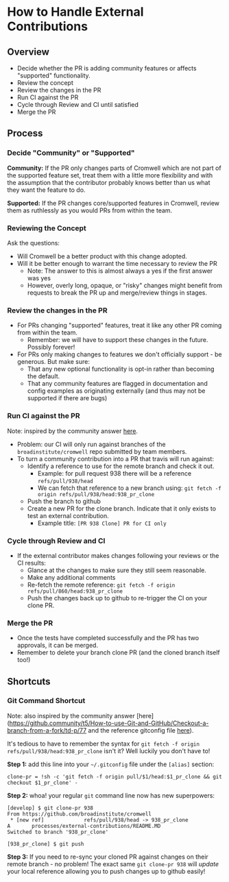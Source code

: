 # How to Handle External Contributions

## Overview

- Decide whether the PR is adding community features or affects "supported" functionality.
- Review the concept
- Review the changes in the PR
- Run CI against the PR
- Cycle through Review and CI until satisfied
- Merge the PR

## Process

### Decide "Community" or "Supported"

**Community:** If the PR only changes parts of Cromwell which are not part of the supported feature set, treat them with a little more
flexibility and with the assumption that the contributor probably knows better than us what they want the feature to do.

**Supported:** If the PR changes core/supported features in Cromwell, review them as ruthlessly as you would PRs from within the team.

### Reviewing the Concept

Ask the questions:
 
- Will Cromwell be a better product with this change adopted. 
- Will it be better enough to warrant the time necessary to review the PR
  - Note: The answer to this is almost always a yes if the first answer was yes
  - However, overly long, opaque, or "risky" changes might benefit from requests to break the PR up and merge/review things in stages. 
  
### Review the changes in the PR

- For PRs changing "supported" features, treat it like any other PR coming from within the team.
  - Remember: we will have to support these changes in the future. Possibly forever!
- For PRs only making changes to features we don't officially support - be generous. But make sure:
  - That any new optional functionality is opt-in rather than becoming the default.
  - That any community features are flagged in documentation and config examples as originating externally (and thus may not be supported if there are bugs)
  
### Run CI against the PR

Note: inspired by the community answer [here](https://github.community/t5/How-to-use-Git-and-GitHub/Checkout-a-branch-from-a-fork/td-p/77).

- Problem: our CI will only run against branches of the `broadinstitute/cromwell` repo submitted by team members.
- To turn a community contribution into a PR that travis will run against:
  - Identify a reference to use for the remote branch and check it out. 
    - Example: for pull request 938 there will be a reference `refs/pull/938/head`
    - We can fetch that reference to a new branch using: `git fetch -f origin refs/pull/938/head:938_pr_clone`
  - Push the branch to github
  - Create a new PR for the clone branch. Indicate that it only exists to test an external contribution. 
    - Example title: `[PR 938 Clone] PR for CI only`

### Cycle through Review and CI

- If the external contributor makes changes following your reviews or the CI results:
  - Glance at the changes to make sure they still seem reasonable.
  - Make any additional comments
  - Re-fetch the remote reference: `git fetch -f origin refs/pull/860/head:938_pr_clone`
  - Push the changes back up to github to re-trigger the CI on your clone PR.
  
### Merge the PR

- Once the tests have completed successfully and the PR has two approvals, it can be merged.
- Remember to delete your branch clone PR (and the cloned branch itself too!)

## Shortcuts

### Git Command Shortcut

Note: also inspired by the community answer [here](https://github.community/t5/How-to-use-Git-and-GitHub/Checkout-a-branch-from-a-fork/td-p/77 and the reference gitconfig file [here](https://github.com/lee-dohm/dotfiles/blob/8d3c59004154571578c2b32df2cdebb013517630/gitconfig#L8)).

It's tedious to have to remember the syntax for `git fetch -f origin refs/pull/938/head:938_pr_clone` isn't it? Well
luckily you don't have to!

**Step 1:** add this line into your `~/.gitconfig` file under the `[alias]` section:
```
clone-pr = !sh -c 'git fetch -f origin pull/$1/head:$1_pr_clone && git checkout $1_pr_clone' -
```

**Step 2:** whoa! your regular `git` command line now has new superpowers:
```
[develop] $ git clone-pr 938
From https://github.com/broadinstitute/cromwell
 * [new ref]             refs/pull/938/head -> 938_pr_clone
A       processes/external-contributions/README.MD
Switched to branch '938_pr_clone'

[938_pr_clone] $ git push
```

**Step 3:** If you need to re-sync your cloned PR against changes on their remote branch - no problem! The
exact same `git clone-pr 938` will *update* your local reference allowing you to push changes up to github easily!  

